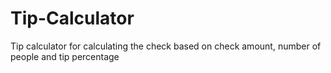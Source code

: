 # Tip-Calculator
Tip calculator for calculating the check based on check amount, number of people and tip percentage
